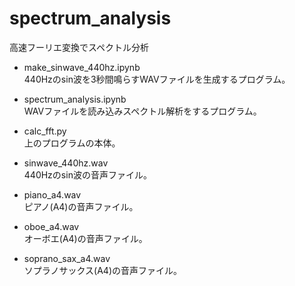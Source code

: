 # spectrum_analysis
高速フーリエ変換でスペクトル分析  
  
  - make_sinwave_440hz.ipynb  
  440Hzのsin波を3秒間鳴らすWAVファイルを生成するプログラム。 
    
  - spectrum_analysis.ipynb  
  WAVファイルを読み込みスペクトル解析をするプログラム。  
  
  - calc_fft.py  
  上のプログラムの本体。  
    
  - sinwave_440hz.wav  
  440Hzのsin波の音声ファイル。  
  
  - piano_a4.wav  
  ピアノ(A4)の音声ファイル。  
    
  - oboe_a4.wav  
  オーボエ(A4)の音声ファイル。  
    
  - soprano_sax_a4.wav  
  ソプラノサックス(A4)の音声ファイル。
